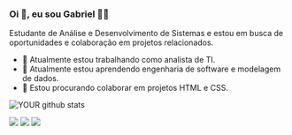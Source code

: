 
### Oi 👋, eu sou Gabriel 🧑‍🎓
Estudante de Análise e Desenvolvimento de Sistemas e estou em busca de oportunidades e colaboração em projetos relacionados.
- 🔭 Atualmente estou trabalhando como analista de TI.
- 🌱 Atualmente estou aprendendo engenharia de software e modelagem de dados.
- 🤝 Estou procurando colaborar em projetos HTML e CSS.

![YOUR github stats](https://github-readme-stats.vercel.app/api?username=devgabrielvieira)

[<img src="https://img.shields.io/badge/twitter-%231DA1F2.svg?&style=for-the-badge&logo=twitter&logoColor=white" />](https://twitter.com/devgabivieira) [<img src="https://img.shields.io/badge/linkedin-%230077B5.svg?&style=for-the-badge&logo=linkedin&logoColor=white" />](https://www.linkedin.com/in/devgabrielvieira/) [<img src = "https://img.shields.io/badge/instagram-%23E4405F.svg?&style=for-the-badge&logo=instagram&logoColor=white">](https://www.instagram.com/devgabrielvieira/)
